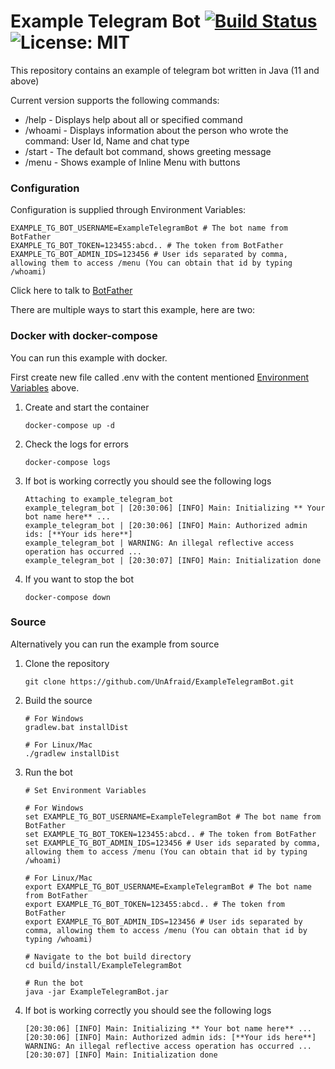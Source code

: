 # Example Telegram Bot [![Build Status](https://img.shields.io/endpoint.svg?url=https%3A%2F%2Factions-badge.atrox.dev%2FUnAfraid%2FExampleTelegramBot%2Fbadge&style=flat)](https://actions-badge.atrox.dev/UnAfraid/ExampleTelegramBot/goto) ![License: MIT](https://img.shields.io/badge/License-MIT-blue.svg)


This repository contains an example of telegram bot written in Java (11 and above)

Current version supports the following commands:
* /help - Displays help about all or specified command
* /whoami - Displays information about the person who wrote the command: User Id, Name and chat type
* /start - The default bot command, shows greeting message
* /menu - Shows example of Inline Menu with buttons

### Configuration
Configuration is supplied through Environment Variables:
```env
EXAMPLE_TG_BOT_USERNAME=ExampleTelegramBot # The bot name from BotFather
EXAMPLE_TG_BOT_TOKEN=123455:abcd.. # The token from BotFather
EXAMPLE_TG_BOT_ADMIN_IDS=123456 # User ids separated by comma, allowing them to access /menu (You can obtain that id by typing /whoami)
```
Click here to talk to [BotFather](https://t.me/BotFather)

There are multiple ways to start this example, here are two:

### Docker with docker-compose
You can run this example with docker.

First create new file called .env with the content mentioned [Environment Variables](#configuration) above.
1. Create and start the container
    ```shell script
    docker-compose up -d
    ```
2. Check the logs for errors
    ```shell script
    docker-compose logs
    ```
3. If bot is working correctly you should see the following logs
    ```shell script
    Attaching to example_telegram_bot
    example_telegram_bot | [20:30:06] [INFO] Main: Initializing ** Your bot name here** ...
    example_telegram_bot | [20:30:06] [INFO] Main: Authorized admin ids: [**Your ids here**]
    example_telegram_bot | WARNING: An illegal reflective access operation has occurred ...
    example_telegram_bot | [20:30:07] [INFO] Main: Initialization done
    ```
 4. If you want to stop the bot
    ```shell script
    docker-compose down
    ```

### Source
Alternatively you can run the example from source
1. Clone the repository
     ```shell script
    git clone https://github.com/UnAfraid/ExampleTelegramBot.git
    ```
2. Build the source
    ```shell script
   # For Windows
    gradlew.bat installDist

   # For Linux/Mac
   ./gradlew installDist
    ```
3. Run the bot
    ```shell script
    # Set Environment Variables
   
    # For Windows
    set EXAMPLE_TG_BOT_USERNAME=ExampleTelegramBot # The bot name from BotFather
    set EXAMPLE_TG_BOT_TOKEN=123455:abcd.. # The token from BotFather
    set EXAMPLE_TG_BOT_ADMIN_IDS=123456 # User ids separated by comma, allowing them to access /menu (You can obtain that id by typing /whoami)

    # For Linux/Mac
    export EXAMPLE_TG_BOT_USERNAME=ExampleTelegramBot # The bot name from BotFather
    export EXAMPLE_TG_BOT_TOKEN=123455:abcd.. # The token from BotFather
    export EXAMPLE_TG_BOT_ADMIN_IDS=123456 # User ids separated by comma, allowing them to access /menu (You can obtain that id by typing /whoami)
    
    # Navigate to the bot build directory
    cd build/install/ExampleTelegramBot

    # Run the bot
    java -jar ExampleTelegramBot.jar
    ```
 4. If bot is working correctly you should see the following logs
    ```shell script
    [20:30:06] [INFO] Main: Initializing ** Your bot name here** ...
    [20:30:06] [INFO] Main: Authorized admin ids: [**Your ids here**]
    WARNING: An illegal reflective access operation has occurred ...
    [20:30:07] [INFO] Main: Initialization done
    ```
     
